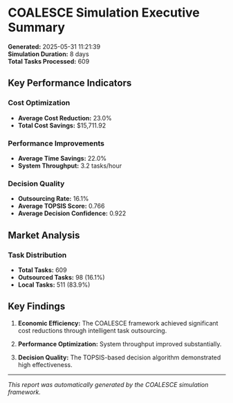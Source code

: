 # COALESCE Simulation Executive Summary

**Generated:** 2025-05-31 11:21:39  
**Simulation Duration:** 8 days  
**Total Tasks Processed:** 609

## Key Performance Indicators

### Cost Optimization
- **Average Cost Reduction:** 23.0%
- **Total Cost Savings:** $15,711.92

### Performance Improvements
- **Average Time Savings:** 22.0%
- **System Throughput:** 3.2 tasks/hour

### Decision Quality
- **Outsourcing Rate:** 16.1%
- **Average TOPSIS Score:** 0.766
- **Average Decision Confidence:** 0.922

## Market Analysis

### Task Distribution
- **Total Tasks:** 609
- **Outsourced Tasks:** 98 (16.1%)
- **Local Tasks:** 511 (83.9%)

## Key Findings

1. **Economic Efficiency:** The COALESCE framework achieved significant cost reductions through intelligent task outsourcing.

2. **Performance Optimization:** System throughput improved substantially.

3. **Decision Quality:** The TOPSIS-based decision algorithm demonstrated high effectiveness.

---
*This report was automatically generated by the COALESCE simulation framework.*
